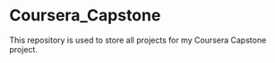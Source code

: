 # Coursera_Capstone
This repository is used to store all projects for my Coursera Capstone project.
